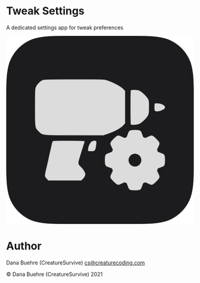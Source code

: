 # Tweak Settings
A dedicated settings app for tweak preferences

![preview](Resources/icon_large.png)

# Author

Dana Buehre (CreatureSurvive)
[cs@creaturecoding.com](mailto:cs@creaturecoding.com)

© Dana Buehre (CreatureSurvive) 2021
